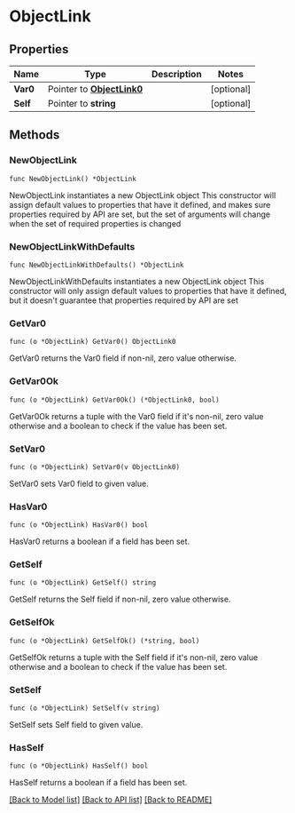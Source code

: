 # ObjectLink

## Properties

Name | Type | Description | Notes
------------ | ------------- | ------------- | -------------
**Var0** | Pointer to [**ObjectLink0**](ObjectLink0.md) |  | [optional] 
**Self** | Pointer to **string** |  | [optional] 

## Methods

### NewObjectLink

`func NewObjectLink() *ObjectLink`

NewObjectLink instantiates a new ObjectLink object
This constructor will assign default values to properties that have it defined,
and makes sure properties required by API are set, but the set of arguments
will change when the set of required properties is changed

### NewObjectLinkWithDefaults

`func NewObjectLinkWithDefaults() *ObjectLink`

NewObjectLinkWithDefaults instantiates a new ObjectLink object
This constructor will only assign default values to properties that have it defined,
but it doesn't guarantee that properties required by API are set

### GetVar0

`func (o *ObjectLink) GetVar0() ObjectLink0`

GetVar0 returns the Var0 field if non-nil, zero value otherwise.

### GetVar0Ok

`func (o *ObjectLink) GetVar0Ok() (*ObjectLink0, bool)`

GetVar0Ok returns a tuple with the Var0 field if it's non-nil, zero value otherwise
and a boolean to check if the value has been set.

### SetVar0

`func (o *ObjectLink) SetVar0(v ObjectLink0)`

SetVar0 sets Var0 field to given value.

### HasVar0

`func (o *ObjectLink) HasVar0() bool`

HasVar0 returns a boolean if a field has been set.

### GetSelf

`func (o *ObjectLink) GetSelf() string`

GetSelf returns the Self field if non-nil, zero value otherwise.

### GetSelfOk

`func (o *ObjectLink) GetSelfOk() (*string, bool)`

GetSelfOk returns a tuple with the Self field if it's non-nil, zero value otherwise
and a boolean to check if the value has been set.

### SetSelf

`func (o *ObjectLink) SetSelf(v string)`

SetSelf sets Self field to given value.

### HasSelf

`func (o *ObjectLink) HasSelf() bool`

HasSelf returns a boolean if a field has been set.


[[Back to Model list]](../README.md#documentation-for-models) [[Back to API list]](../README.md#documentation-for-api-endpoints) [[Back to README]](../README.md)


